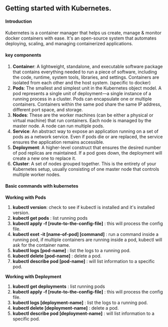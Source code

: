 
## Getting started with Kubernetes.
#### Introduction
Kubernetes is a container manager that helps us create, manage & monitor docker containers with ease. It's an open-source system that automates deploying, scaling, and managing containerized applications.



#### key components

1. **Container**: A lightweight, standalone, and executable software package that contains everything needed to run a piece of software, including the code, runtime, system tools, libraries, and settings. Containers are isolated from each other and the host system. (specific to docker)
2. **Pods**: The smallest and simplest unit in the Kubernetes object model. A pod represents a single unit of deployment—a single instance of a running process in a cluster. Pods can encapsulate one or multiple containers. Containers within the same pod share the same IP address, different port space, and storage.
3. **Nodes**: These are the worker machines (can be either a physical or virtual machine) that run containers. Each node is managed by the master node. A node can run multiple pods.
4. **Service**: An abstract way to expose an application running on a set of pods as a network service. Even if pods die or are replaced, the service ensures the application remains accessible.
5. **Deployment**: A higher-level construct that ensures the desired number of pod replicas are maintained. If a pod goes down, the deployment will create a new one to replace it.
6. **Cluster**: A set of nodes grouped together. This is the entirety of your Kubernetes setup, usually consisting of one master node that controls multiple worker nodes.

#### Basic commands with kubernetes

**Working with Pods**
1. **kubectl version**: check to see if kubectl is installed and it's installed version.
2. **kubectl get pods** : list running pods
3. **kubectl apply -f [route-to-the-config-file]** : this will process the config file.
4. **kubectl exet -it [name-of-pod]  [command]** : run a command inside a running pod, if multiple containers are running inside a pod, kubectl will ask for the container name.
5. **kubectl logs [pod-name]** : list the logs to a running pod.
6. **kubectl delete [pod-name]** : delete a pod.
7. **kubectl describe pod [pod-name]** : will list information to a specific pod.

**Working with Deployment**
1. **kubectl get deployments** : list running pods
2. **kubectl apply -f [route-to-the-config-file]** : this will process the config file.
3. **kubectl logs [deployment-name]** : list the logs to a running pod.
4. **kubectl delete [deployment-name]** : delete a pod.
5. **kubectl describe pod [deployment-name]** : will list information to a specific pod.

